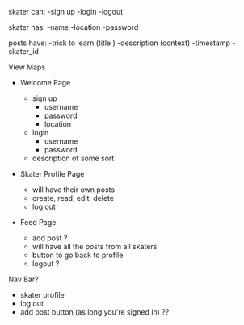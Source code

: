 skater can:
-sign up 
-login 
-logout 


skater has: 
-name 
-location 
-password 

posts have: 
-trick to learn (title )
-description (context)
-timestamp 
-skater_id

View Maps
- Welcome Page 
    - sign up
        - username 
        - password 
        - location 
    - login
        - username 
        - password 
    - description of some sort 

- Skater Profile Page 
    - will have their own posts 
    - create, read, edit, delete 
    - log out 

- Feed Page 
    - add post ?
    - will have all the posts from all skaters 
    - button to go back to profile 
    - logout ? 


Nav Bar?  
 - skater profile 
 - log out 
 - add post button (as long you're signed in) ??